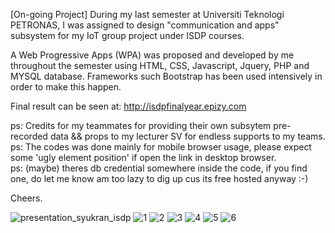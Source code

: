 [On-going Project] During my last semester at Universiti Teknologi PETRONAS, I was assigned to design "communication and apps" subsystem for my IoT group project under ISDP courses.

A Web Progressive Apps (WPA) was proposed and developed by me throughout the semester using HTML, CSS, Javascript, Jquery, PHP and MYSQL database. Frameworks such Bootstrap has been used intensively in order to make this happen.

Final result can be seen at: http://isdpfinalyear.epizy.com

ps: Credits for my teammates for providing their own subsytem pre-recorded data && props to my lecturer SV for endless supports to my teams.  
ps: The codes was done mainly for mobile browser usage, please expect some 'ugly element position' if open the link in desktop browser.  
ps: (maybe) theres db credential somewhere inside the code, if you find one, do let me know am too lazy to dig up cus its free hosted anyway :-)


Cheers.  

![presentation_syukran_isdp](https://user-images.githubusercontent.com/51852197/88819004-fcfd3e80-d1f1-11ea-9a87-2834d003fa72.jpg)
![1](https://user-images.githubusercontent.com/51852197/88816718-44360000-d1ef-11ea-933d-1b5e2ba762ae.PNG)
![2](https://user-images.githubusercontent.com/51852197/88816707-41d3a600-d1ef-11ea-8d12-08e5437e06cd.PNG)
![3](https://user-images.githubusercontent.com/51852197/88816704-40a27900-d1ef-11ea-83fb-7c269c94a28c.PNG)
![4](https://user-images.githubusercontent.com/51852197/88816699-3ed8b580-d1ef-11ea-8ad0-319f23233c42.PNG)
![5](https://user-images.githubusercontent.com/51852197/88816692-3da78880-d1ef-11ea-9d07-2dc6bf88d002.PNG)
![6](https://user-images.githubusercontent.com/51852197/88816666-38e2d480-d1ef-11ea-9d30-44080b979155.PNG)

